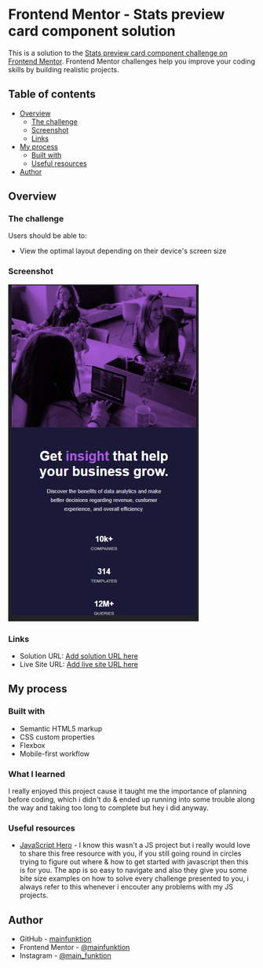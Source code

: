 # Frontend Mentor - Stats preview card component solution

This is a solution to the [Stats preview card component challenge on Frontend Mentor](https://www.frontendmentor.io/challenges/stats-preview-card-component-8JqbgoU62). Frontend Mentor challenges help you improve your coding skills by building realistic projects.

## Table of contents

- [Overview](#overview)
  - [The challenge](#the-challenge)
  - [Screenshot](#screenshot)
  - [Links](#links)
- [My process](#my-process)
  - [Built with](#built-with)
  - [Useful resources](#useful-resources)
- [Author](#author)

## Overview

### The challenge

Users should be able to:

- View the optimal layout depending on their device's screen size

### Screenshot

![Preview](./images/preview.png)

### Links

- Solution URL: [Add solution URL here](https://your-solution-url.com)
- Live Site URL: [Add live site URL here](https://your-live-site-url.com)

## My process

### Built with

- Semantic HTML5 markup
- CSS custom properties
- Flexbox
- Mobile-first workflow

### What I learned
I really enjoyed this project cause it taught me the importance of planning before coding, which i didn't do & ended up running into some trouble along the way and taking too long to complete but hey i did anyway.

### Useful resources

- [JavaScript Hero](https://www.jshero.net/en/home.html) - I know this wasn't a JS project but i really would love to share this free resource with you, if you still going round in circles trying to figure out where & how to get started with javascript then this is for you. The app is so easy to navigate and also they give you some bite size examples on how to solve every challenge presented to you, i always refer to this whenever i encouter any problems with my JS projects.

## Author

- GitHub - [mainfunktion](https://github.com/mainfunktion)
- Frontend Mentor - [@mainfunktion](https://www.frontendmentor.io/profile/mainfunktion)
- Instagram - [@main_funktion](https://www.instagram.com/main_funktion)
